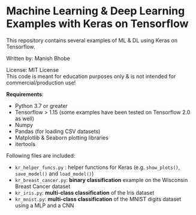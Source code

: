 # Machine Learning & Deep Learning Examples with Keras on Tensorflow
This repository contains several examples of ML & DL using Keras on Tensorflow. 

Written by: Manish Bhobe

License: MIT License<br/>
This code is meant for education purposes only & is not intended for commercial/production use!

**Requirements**:
* Python 3.7 or greater
* Tensorflow > 1.15 (some examples have been tested on Tensorflow 2.0 as well)
* Numpy
* Pandas (for loading CSV datasets)
* Matplotlib & Seaborn plotting libraries
* itertools

Following files are included:
* `kr_helper_funcs.py` : helper functions for Keras (e.g. `show_plots()`, `save_model()` and `load_model()`)
* `kr_breast_cancer.py`: **binary classification** example on the Wisconsin Breast Cancer dataset
* `kr_iris.py`: **multi-class classification** of the Iris dataset
* `kr_mnist.py`: **multi-class classification** of the MNIST digits dataset using a MLP and a CNN

